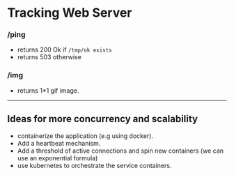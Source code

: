 # Tracking Web Server 

### /ping

- returns 200 Ok if `/tmp/ok exists`
- returns 503 otherwise

### /img
- returns 1*1 gif image.

------------------
## Ideas for more concurrency and scalability
- containerize the application (e.g using docker).
- Add a heartbeat mechanism.
- Add a threshold of active connections and spin new containers (we can use an exponential formula)
- use kubernetes to orchestrate the service containers.
